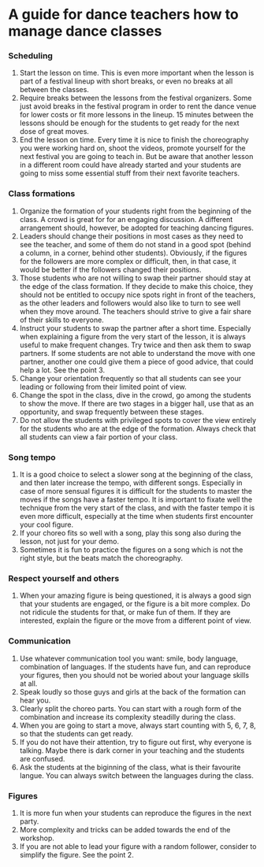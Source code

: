 # A guide for dance teachers how to manage dance classes

### Scheduling 
1. Start the lesson on time. This is even more important when the lesson is part of a festival lineup with short breaks, or even no breaks at all between the classes.
2. Require breaks between the lessons from the festival organizers. Some just avoid breaks in the festival program in order to rent the dance venue for lower costs or fit more lessons in the lineup. 15 minutes between the lessons should be enough for the students to get ready for the next dose of great moves. 
3. End the lesson on time. Every time it is nice to finish the choreography you were working hard on, shoot the videos, promote yourself for the next festival you are going to teach in. But be aware that another lesson in a different room could have already started and your students are going to miss some essential stuff from their next favorite teachers.

### Class formations
1. Organize the formation of your students right from the beginning of the class. A crowd is great for for an engaging discussion. A different arrangement should, however, be adopted for teaching dancing figures. 
2. Leaders should change their positions in most cases as they need to see the teacher, and some of them do not stand in a good spot (behind a column, in a corner, behind other students). Obviously, if the figures for the followers are more complex or difficult, then, in that case, it would be better if the followers changed their positions.
3. Those students who are not willing to swap their partner should stay at the edge of the class formation. If they decide to make this choice, they should not be entitled to occupy nice spots right in front of the teachers, as the other leaders and followers would also like to turn to see well when they move around. The teachers should strive to give a fair share of their skills to everyone.
4. Instruct your students to swap the partner after a short time. Especially when explaining a figure from the very start of the lesson, it is always useful to make frequent changes. Try twice and then ask them to swap partners. If some students are not able to understand the move with one partner, another one could give them a piece of good advice, that could help a lot.  See the point 3.
5. Change your orientation frequently so that all students can see your leading or following from their limited point of view.
6. Change the spot in the class, dive in the crowd, go among the students to show the move. If there are two stages in a bigger hall, use that as an opportunity, and swap frequently between these stages.
7. Do not allow the students with privileged spots to cover the view entirely for the students who are at the edge of the formation. Always check that all students can view a fair portion of your class.


### Song tempo
1. It is a good choice to select a slower song at the beginning of the class, and then later increase the tempo, with different songs. Especially in case of more sensual figures it is difficult for the students to master the moves if the songs have a faster tempo.  It is important to fixate well the technique from the very start of the class, and with the faster tempo it is even more difficult, especially at the time when students first encounter your cool figure.
2. If your choreo fits so well with a song, play this song also during the lesson, not just for your demo.
3. Sometimes it is fun to practice the figures on a song which is not the right style, but the beats match the choreography.

### Respect yourself and others
1. When your amazing figure is being questioned, it is always a good sign that your students are engaged, or the figure is a bit more complex. Do not ridicule the students for that, or make fun of them. If they are interested, explain the figure or the move from a different point of view. 

### Communication
1. Use whatever communication tool you want: smile, body language, combination of languages. If the students have fun, and can reproduce your figures, then you should not be woried about your language skills at all.
2. Speak loudly so those guys and girls at the back of the formation can hear you. 
3. Clearly split the choreo parts. You can start with a rough form of the combination and increase its complexity steadilly during the class.
4. When you are going to start a move, always start counting with 5, 6, 7, 8, so that the students can get ready.
5. If you do not have their attention, try to figure out first, why everyone is talking. Maybe there is dark corner in your teaching and the students are confused.
6. Ask the students at the biginning of the class, what is their favourite langue. You can always switch between the languages during the class.

### Figures
1. It is more fun when your students can reproduce the figures in the next party. 
2. More complexity and tricks can be added towards the end of the workshop.
3. If you are not able to lead your figure with a random follower, consider to simplify the figure. See the point 2.

